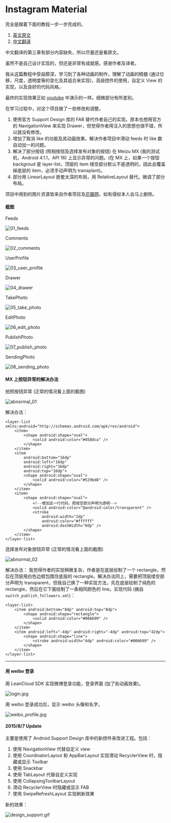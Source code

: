 # Instagram Material

完全是跟着下面的教程一步一步完成的。

1. [英文原文](http://frogermcs.github.io/Instagram-with-Material-Design-concept-is-getting-real-the-summary/)
2. [中文翻译](http://www.jcodecraeer.com/a/anzhuokaifa/androidkaifa/2015/0509/2852.html)

中文翻译的第三章有部分内容缺失，所以尽量还是看原文。

虽然不是自己设计实现的，但还是非常有成就感。感谢作者及译者。

我从这篇教程中受益颇深，学习到了各种动画的制作，理解了动画的精髓 (通过位移，尺度，透明度等的变化及其组合来实现)，高级控件的使用，自定义 View 的实现，以及良好的代码风格。

最终的实现效果正如 [youtube](https://www.youtube.com/watch?v=VpLP__Vupxw) 中演示的一样。细微部分有所差别。

在学习过程中，对这个项目做了一些修改和调整。

1. 使用官方 Support Design 库的 FAB 替代作者自己的实现。原本也想用官方的 NavigationView 来实现 Drawer，但觉得作者用注入的思想也很不错，所以就没有修改。
2. 增加了取消 like 的功能及其动画效果。解决作者项目中滑动 feeds 时 like 数自动加一的问题。
3. 解决了部分按钮 (照相按钮及选择发布对象的按钮) 在 Meizu MX (我的测试机，Android 4.1.1，API 16) 上显示异常的问题。(在 MX 上，如果一个按钮 backgroud 是 layer-list，顶层的 item 缕空部分默认不是透明的，因此会覆盖掉底层的 item，必须手动声明为 transplant)。
4. 部分用 LinearLayout 嵌套太深的布局，用 RelativeLayout 替代。微调了部分布局。

项目中用到的图片资源皆来自作者项目及[花瓣网](http://huaban.com/)，如有侵权本人会马上删除。

#### 截图

Feeds

![01_feeds](apk/01_feeds.jpg)

Comments

![02_comments](apk/02_comments.jpg)

UserProfile

![03_user_profile](apk/03_user_profile.jpg)

Drawer

![04_drawer](apk/04_drawer.jpg)

TakePhoto

![05_take_photo](apk/05_take_photo.jpg)

EditPhoto

![06_edit_photo](apk/06_edit_photo.jpg)

PublishPhoto

![07_publish_photo](apk/07_publish_photo.jpg)

SendingPhoto

![08_sending_photo](apk/08_sending_photo.jpg)

#### MX 上按钮异常的解决办法

拍照按钮异常 (正常的情况看上面的截图)

![abnormal_01](apk/abnormal_01.jpg)

解决办法：

    <layer-list xmlns:android="http://schemas.android.com/apk/res/android">
        <item>
            <shape android:shape="oval">
                <solid android:color="#458dca" />
            </shape>
        </item>
        <item
            android:bottom="16dp"
            android:left="16dp"
            android:right="16dp"
            android:top="16dp">
            <shape android:shape="oval">
                <solid android:color="#529bd8" />
            </shape>
        </item>
        <item>
            <shape android:shape="oval">
                <!--增加这一行代码，把缕空部分声明为透明-->
                <solid android:color="@android:color/transparent" />
                <stroke
                    android:width="2dp"
                    android:color="#ffffff"
                    android:dashWidth="0dp" />
            </shape>
        </item>
    </layer-list>

选择发布对象按钮异常 (正常的情况看上面的截图)

![abnormal_02](apk/abnormal_02.jpg)

解决办法：
我觉得作者的实现稍微复杂，作者是在底层绘制了一个 rectangle，然后在顶层用白色边框包围住底层的 rectangle。解决办法同上，需要把顶层缕空部分声明为 transparent，但我自己换了一种实现方法，先在底层绘制了纯色的 rectangle，然后在它下面绘制了一条相同颜色的 line。实现代码 (摘自 `switch_publish_followers.xml`)：

    <layer-list>
        <item android:bottom="8dp" android:top="8dp">
            <shape android:shape="rectangle">
                <solid android:color="#006699" />
            </shape>
        </item>
        <item android:left="-4dp" android:right="-4dp" android:top="42dp">
            <shape android:shape="line">
                <stroke android:width="4dp" android:color="#006699" />
            </shape>
        </item>
    </layer-list>

-----------


#### 用 weibo 登录

用 LeanCloud SDK 实现微博登录功能，登录界面 (加了些动画效果)。

![login.jpg](apk/login.jpg)

用 weibo 登录成功后，显示 weibo 头像和名字。

![weibo_profile.jpg](apk/weibo_profile.jpg)

#### 2015/8/7 Update

主要是使用了 Android Support Design 库中的新控件来改进工程。包括：

1. 使用 NavigationView 代替自定义 view
2. 使用 CoordinatorLayout 和 AppBarLayout 实现滑动 RecyclerView 时，隐藏或显示 Toolbar
3. 使用 Snackbar
4. 使用 TabLayout 代替自定义实现
5. 使用 CollapsingToolbarLayout
6. 滑动 RecyclerView 时隐藏或显示 FAB
7. 使用 SwipeRefreshLayout 实现刷新效果

新的效果：

![design_support.gif](apk/design_support.gif)
